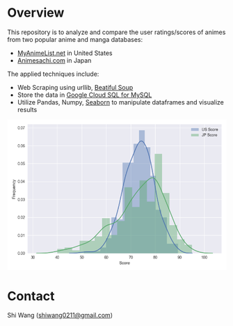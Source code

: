 Overview
========

This repository is to analyze and compare the user ratings/scores of animes from two popular anime and manga databases:
- [MyAnimeList.net](https://myanimelist.net/) in United States
- [Animesachi.com](https://www.animesachi.com/) in Japan

The applied techniques include:

- Web Scraping using urllib, [Beatiful Soup](https://www.crummy.com/software/BeautifulSoup/)
- Store the data in [Google Cloud SQL for MySQL](https://cloud.google.com/sql/docs/mysql/)
- Utilize Pandas, Numpy, [Seaborn](https://seaborn.pydata.org/) to manipulate dataframes and visualize results

![](/fig/Two_Hist_Plot.png)

Contact
=======

Shi Wang (<shiwang0211@gmail.com>)
